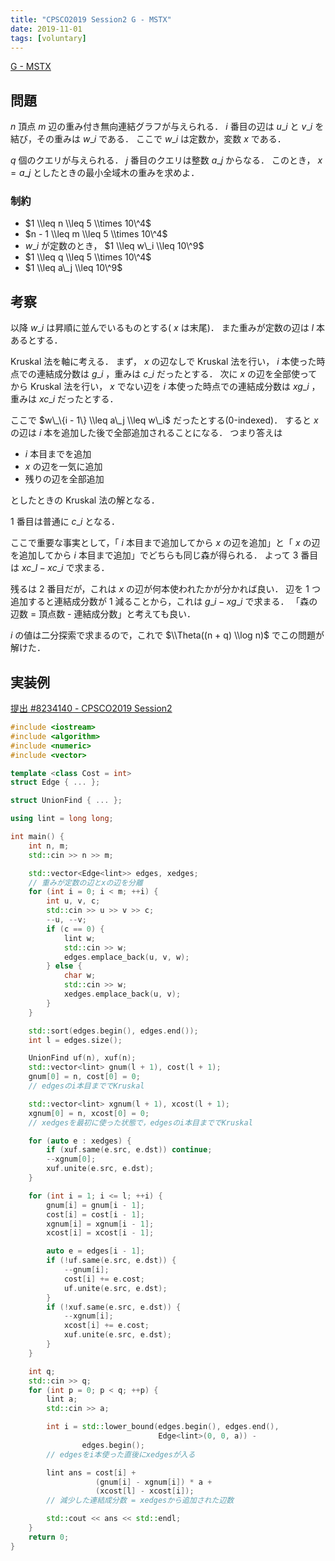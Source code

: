 ```yaml
---
title: "CPSCO2019 Session2 G - MSTX"
date: 2019-11-01
tags: [voluntary]
---
```


[G - MSTX](https://atcoder.jp/contests/cpsco2019-s2/tasks/cpsco2019_s2_g)

## 問題

$n$ 頂点 $m$ 辺の重み付き無向連結グラフが与えられる．
$i$ 番目の辺は $u\_i$ と $v\_i$ を結び，その重みは $w\_i$ である．
ここで $w\_i$ は定数か，変数 $x$ である．

$q$ 個のクエリが与えられる．
$j$ 番目のクエリは整数 $a\_j$ からなる．
このとき， $x = a\_j$ としたときの最小全域木の重みを求めよ．

### 制約

- $1 \\leq n \\leq 5 \\times 10\^4$
- $n - 1 \\leq m \\leq 5 \\times 10\^4$
- $w\_i$ が定数のとき， $1 \\leq w\_i \\leq 10\^9$
- $1 \\leq q \\leq 5 \\times 10\^4$
- $1 \\leq a\_j \\leq 10\^9$

## 考察

以降 $w\_i$ は昇順に並んでいるものとする( $x$ は末尾)．
また重みが定数の辺は $l$ 本あるとする．

Kruskal 法を軸に考える．
まず， $x$ の辺なしで Kruskal 法を行い， $i$ 本使った時点での連結成分数は $g\_i$ ，重みは $c\_i$ だったとする．
次に $x$ の辺を全部使ってから Kruskal 法を行い， $x$ でない辺を $i$ 本使った時点での連結成分数は $xg\_i$ ，重みは $xc\_i$ だったとする．

ここで $w\_\{i - 1\} \\leq a\_j \\leq w\_i$ だったとする(0-indexed)．
すると $x$ の辺は $i$ 本を追加した後で全部追加されることになる．
つまり答えは

- $i$ 本目までを追加
- $x$ の辺を一気に追加
- 残りの辺を全部追加

としたときの Kruskal 法の解となる．

1 番目は普通に $c\_i$ となる．

ここで重要な事実として，「 $i$ 本目まで追加してから $x$ の辺を追加」と「 $x$ の辺を追加してから $i$ 本目まで追加」でどちらも同じ森が得られる．
よって 3 番目は $xc\_l - xc\_i$ で求まる．

残るは 2 番目だが，これは $x$ の辺が何本使われたかが分かれば良い．
辺を 1 つ追加すると連結成分数が 1 減ることから，これは $g\_i - xg\_i$ で求まる．
「森の辺数 = 頂点数 - 連結成分数」と考えても良い．

$i$ の値は二分探索で求まるので，これで $\\Theta((n + q) \\log n)$ でこの問題が解けた．

## 実装例

[提出 #8234140 - CPSCO2019 Session2](https://atcoder.jp/contests/cpsco2019-s2/submissions/8234140)

```cpp
#include <iostream>
#include <algorithm>
#include <numeric>
#include <vector>

template <class Cost = int>
struct Edge { ... };

struct UnionFind { ... };

using lint = long long;

int main() {
    int n, m;
    std::cin >> n >> m;

    std::vector<Edge<lint>> edges, xedges;
    // 重みが定数の辺とxの辺を分離
    for (int i = 0; i < m; ++i) {
        int u, v, c;
        std::cin >> u >> v >> c;
        --u, --v;
        if (c == 0) {
            lint w;
            std::cin >> w;
            edges.emplace_back(u, v, w);
        } else {
            char w;
            std::cin >> w;
            xedges.emplace_back(u, v);
        }
    }

    std::sort(edges.begin(), edges.end());
    int l = edges.size();

    UnionFind uf(n), xuf(n);
    std::vector<lint> gnum(l + 1), cost(l + 1);
    gnum[0] = n, cost[0] = 0;
    // edgesのi本目まででKruskal

    std::vector<lint> xgnum(l + 1), xcost(l + 1);
    xgnum[0] = n, xcost[0] = 0;
    // xedgesを最初に使った状態で，edgesのi本目まででKruskal

    for (auto e : xedges) {
        if (xuf.same(e.src, e.dst)) continue;
        --xgnum[0];
        xuf.unite(e.src, e.dst);
    }

    for (int i = 1; i <= l; ++i) {
        gnum[i] = gnum[i - 1];
        cost[i] = cost[i - 1];
        xgnum[i] = xgnum[i - 1];
        xcost[i] = xcost[i - 1];

        auto e = edges[i - 1];
        if (!uf.same(e.src, e.dst)) {
            --gnum[i];
            cost[i] += e.cost;
            uf.unite(e.src, e.dst);
        }
        if (!xuf.same(e.src, e.dst)) {
            --xgnum[i];
            xcost[i] += e.cost;
            xuf.unite(e.src, e.dst);
        }
    }

    int q;
    std::cin >> q;
    for (int p = 0; p < q; ++p) {
        lint a;
        std::cin >> a;

        int i = std::lower_bound(edges.begin(), edges.end(),
                                 Edge<lint>(0, 0, a)) -
                edges.begin();
        // edgesをi本使った直後にxedgesが入る

        lint ans = cost[i] +
                   (gnum[i] - xgnum[i]) * a +
                   (xcost[l] - xcost[i]);
        // 減少した連結成分数 = xedgesから追加された辺数

        std::cout << ans << std::endl;
    }
    return 0;
}
```

